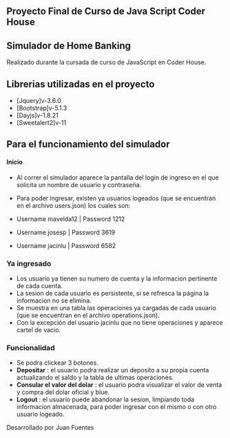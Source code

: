 ## Proyecto Final de Curso de Java Script Coder House
## Simulador de Home Banking
Realizado durante la cursada de curso de JavaScript en Coder House.
## Librerias utilizadas en el proyecto
- [Jquery]v-3.6.0 
- [Bootstrap]v-5.1.3
- [Dayjs]v-1.8.21
- [Sweetalert2]v-11

## Para el funcionamiento del simulador
#### Inicio
- Al correr el simulador aparece la pantalla del login de ingreso en el que solicita un nombre de usuario y contraseña.
- Para poder ingresar, existen ya usuarios logeados (que se encuentran en el archivo users.json) los cuales son:

- Username mavelda12 | Password 1212
- Username josesp | Password 3619
- Username jacinlu | Password 6582

### Ya ingresado
- Los usuario ya tienen su numero de cuenta y la informacion pertinente de cada cuenta.
- La sesion de cada usuario es persistente, si se refresca la página la informacion no se elimina.
- Se muestra en una tabla las operaciones ya cargadas de cada usuario (que se encuentran en el archivo operations.json).
- Con la excepción del usuario jacinlu que no tiene operaciones y aparece cartel de vacio.

### Funcionalidad
- Se podra clickear 3 botones.
- **Depositar** : el usuario podra realizar un deposito a su propia cuenta actualizando el saldo y la tabla de ultimas operaciones.
- **Consular el valor del dolar** : el usuario podra visualizar el valor de venta y compra del dolar oficial y blue.
- **Logout** : el usuario puede abandonar la sesion, limpiando toda informacion almacenada, para poder ingresar 
  con el mismo o con otro usuario logeado.




Desarrollado por Juan Fuentes
